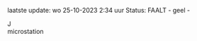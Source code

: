 laatste update: 
wo 25-10-2023  2:34   uur 
Status: FAALT - geel - 
<div class="service R">J</div><div class="service Y">microstation</div>